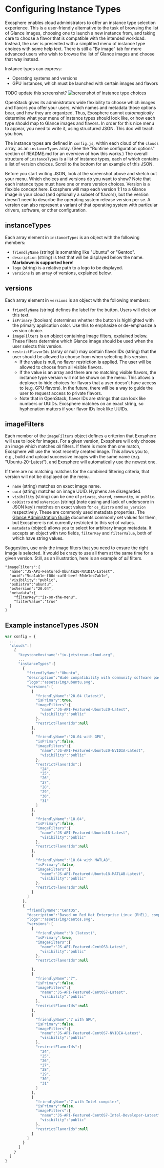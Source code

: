 # Configuring Instance Types

Exosphere enables cloud administrators to offer an instance type selection experience. This is a user-friendly alternative to the task of browsing the list of Glance images, choosing one to launch a new instance from, and taking care to choose a flavor that is compatible with the intended workload. Instead, the user is presented with a simplified menu of instance type choices with some help text. There is still a "By image" tab for more advanced users who wish to browse the list of Glance images and choose that way instead.

Instance types can express:
- Operating systems and versions
- GPU instances, which must be launched with certain images and flavors

TODO update this screenshot?
![screenshot of instance type choices](assets/screenshot-instance-types.png)

OpenStack gives its administrators wide flexibility to choose which images and flavors you offer your users, which names and metadata those options bear, and how they are organized. Thus, Exosphere cannot _automagically_ determine what your menu of instance types should look like, or how each type should map to Glance images and flavors. In order for this nice menu to appear, you need to write it, using structured JSON. This doc will teach you how.

The instance types are defined in `config.js`, within each cloud of the `clouds` array, as an `instanceTypes` array. (See the "Runtime configuration options" section of README.md for an overview of how this works.) The overall structure of `instanceTypes` is a list of instance types, each of which contains a list of version choices. Scroll to the bottom for an example of this JSON.

Before you start writing JSON, look at the screenshot above and sketch out your menu. Which choices and versions do you want to show? Note that each instance type must have one or more version choices. Version is a flexible concept here. Exosphere will map each version 1:1 to a Glance image in your cloud (and optionally a subset of flavors), but the version doesn't need to describe the operating system release version per se. A version can also represent a variant of that operating system with particular drivers, software, or other configuration.

## instanceTypes

Each array element in `instanceTypes` is an object with the following members:

- `friendlyName` (string) is something like "Ubuntu" or "Gentoo".
- `description` (string) is text that will be displayed below the name. __Markdown is supported here!__
- `logo` (string) is a relative path to a logo to be displayed.
- `versions` is an array of versions, explained below.

## versions

Each array element in `versions` is an object with the following members:

- `friendlyName` (string) defines the label for the button. Users will click on this text.
- `isPrimary` (boolean) determines whether the button is highlighted with the primary application color. Use this to emphasize or de-emphasize a version choice.
- `imageFilters` is an object containing image filters, explained below. These filters determine which Glance image should be used when the user selects this version.
- `restrictFlavorIds` (array or null) may contain flavor IDs (string) that the user should be allowed to choose from when selecting this version.
  - If the value is null, no flavor restriction is applied. The user will be allowed to choose from all visible flavors.
  - If the value is an array and there are no matching visible flavors, the instance type version will not be shown on the menu. This allows a deployer to hide choices for flavors that a user doesn't have access to (e.g. GPU flavors). In the future, there will be a way to guide the user to request access to private flavors.
  - Note that in OpenStack, flavor IDs are strings that can look like numbers or UUIDs. Exosphere matches on an exact string, so hyphenation matters if your flavor IDs look like UUIDs.


## imageFilters

Each member of the `imageFilters` object defines a criterion that Exosphere will use to look for images. For a given version, Exosphere will only choose an image which matches _all_ filters. If there is more than one match, Exosphere will use the most recently created image. This allows you to, e.g., build and upload successive images with the same name (e.g. "Ubuntu-20-Latest"), and Exosphere will automatically use the newest one.

If there are no matching matches for the combined filtering criteria, that version will not be displayed on the menu.

- `name` (string) matches on exact image name.
- `uuid` (string) matches on image UUID. Hyphens are disregarded.
- `visibility` (string) can be one of `private`, `shared`, `community`, or `public`.
- `osDistro` and `osVersion` (string) (note casing and lack of underscore in JSON key!) matches on exact values for `os_distro` and `os_version` respectively. These are commonly used metadata properties. The [Glance Administration Guide](https://docs.openstack.org/glance/latest/admin/useful-image-properties.html#image-property-keys-and-values) documents commonly set values for them, but Exosphere is not currently restricted to this set of values.
- `metadata` (object) allows you to select for arbitrary image metadata. It accepts an object with two fields, `filterKey` and `filterValue`, both of which have string values.

Suggestion, use only the image filters that you need to ensure the right image is selected. It would be crazy to use all them at the same time for a given version. Still, as an illustration, here is an example of _all_ filters.

```
"imageFilters":{
  "name":"JS-API-Featured-Ubuntu20-NVIDIA-Latest",
  "uuid":"5ca1ab1e-f00d-caf0-beef-50de1ec7ab1e",
  "visibility":"public",
  "osDistro":"ubuntu",
  "osVersion":"20.04",
  "metadata":{
    "filterKey":"is-on-the-menu",
    "filterValue":"true"
  }
}
```

## Example instanceTypes JSON

```javascript
var config = {
  ...
  "clouds":[
    {
      "keystoneHostname":"iu.jetstream-cloud.org",    
      ...  
      "instanceTypes":[
        {
          "friendlyName":"Ubuntu",
          "description":"Wide compatibility with community software packages, good choice for new users",
          "logo":"assets/img/ubuntu.svg",
          "versions":[
            {
              "friendlyName":"20.04 (latest)",
              "isPrimary":true,
              "imageFilters":{
                "name":"JS-API-Featured-Ubuntu20-Latest",
                "visibility":"public"
              },
              "restrictFlavorIds":null
            },
            {
              "friendlyName":"20.04 with GPU",
              "isPrimary":false,
              "imageFilters":{
                "name":"JS-API-Featured-Ubuntu20-NVIDIA-Latest",
                "visibility":"public"
              },
              "restrictFlavorIds":[
                "24",
                "25",
                "26",
                "27",
                "28",
                "29",
                "30",
                "31"
              ]
            },
            {
              "friendlyName":"18.04",
              "isPrimary":false,
              "imageFilters":{
                "name":"JS-API-Featured-Ubuntu18-Latest",
                "visibility":"public"
              },
              "restrictFlavorIds":null
            },
            {
              "friendlyName":"18.04 with MATLAB",
              "isPrimary":false,
              "imageFilters":{
                "name":"JS-API-Featured-Ubuntu18-MATLAB-Latest",
                "visibility":"public"
              },
              "restrictFlavorIds":null
            }
          ]
        },
        {
          "friendlyName":"CentOS",
          "description":"Based on Red Hat Enterprise Linux (RHEL), compatible with RPM-based software",
          "logo":"assets/img/centos.svg",
          "versions":[
            {
              "friendlyName":"8 (latest)",
              "isPrimary":true,
              "imageFilters":{
                "name":"JS-API-Featured-CentOS8-Latest",
                "visibility":"public"
              },
              "restrictFlavorIds":null

            },
            {
              "friendlyName":"7",
              "isPrimary":false,
              "imageFilters":{
                "name":"JS-API-Featured-CentOS7-Latest",
                "visibility":"public"
              },
              "restrictFlavorIds":null
            },
            {
              "friendlyName":"7 with GPU",
              "isPrimary":false,
              "imageFilters":{
                "name":"JS-API-Featured-CentOS7-NVIDIA-Latest",
                "visibility":"public"
              },
              "restrictFlavorIds":[
                "24",
                "25",
                "26",
                "27",
                "28",
                "29",
                "30",
                "31"
              ]
            },
            {
              "friendlyName":"7 with Intel compiler",
              "isPrimary":false,
              "imageFilters":{
                "name":"JS-API-Featured-CentOS7-Intel-Developer-Latest",
                "visibility":"public"
              },
              "restrictFlavorIds":null
            }
          ]
        }
      ]
    }
  ]
}
```
